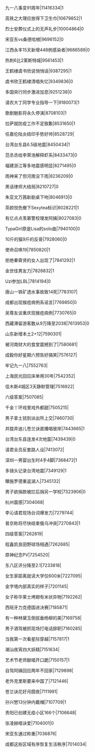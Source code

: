 九一八事变91周年|11416334|1

高铁之大理应放得下卫生巾|10679852|1

烈士安葬仪式上的无声礼步|10004864|0

宋亚东vs桑德哈根|9696152|0

江西永丰15天新增448例感染者|9686589|0

热刺6比2莱斯特城|9561453|1

王鹤棣虞书欣说悄悄话|9387295|1

虞书欣王鹤棣清唱失忆|9349836|0

多国央行同步激进加息|9251238|0

请农大丁同学专业指导一下|9180073|1

歌剧魅影将永久停演|8708103|1

拉萨就防疫工作不足致歉|8531650|1

任嘉伦陆炎结印手势好帅|8528729|

台湾台东县6.5级地震|8450434|1

范丞丞给李荣浩解释虾系|8433473|0

福建浙江等多地震感明显|8271495|0

雨神来了但河南没下雨|8236209|0

黑话律师大结局|8210727|0

朱亚文万茜新剧桌下吻|8046913|0

茶颜悦色撤下Sexytea标识|8028221|1

有亿点点羡慕警校理发阿姨|8027083|0

TypaGirl原是Lisa的solo曲|7940100|0

10斤的猫9斤的反骨|7928060|0

使命召唤19|7850820|1

拒绝秦霄贤的女人出现了|7841292|1

金世佳男友力|7828832|1

Uzi参加LBL|7814194|0

唐山一铁矿透水事故致14死|7783107|

成都出现猴痘病例系谣言|7769850|0

吴尊友谈重庆现猴痘病例|7730765|0

西藏滞留游客数从9万降至2038|7613953|0

山东新增本土2+12|7590301|

被河南财大的食堂震撼到了|7580681|

成毅你好星期六预告好搞笑|7576127|

牢记九一八|7552763|

上海民光回应床单用30年|7542352|

佳木斯4城区3天静默管理|7516922|

六级答案|7507085|

千金丫环戏里戏外都甜|7505215|

男子拿土铳到派出所上交|7460730|

井胧井迪儿苍兰诀直播唱彼岸|7443665|1

台湾台东县连发4次地震|7439439|0

请君全员反套路人设|7413072|

深圳一男婴出生时4手4脚|7368472|1

多镜头记录台湾地震|7349129|1

曝施罗德重返湖人|7345132|

男子欲捐款被拦后捐另一学校|7323906|0

杭州震感|7304068|

李沁请君现场台词爆发力|7279744|

普京称将尽快结束俄乌冲突|7270843|1

四级答案|7262819|

程鑫凯良田野球场相遇|7262685|

原神纪念PV|7254520|

东八区评分降至2.1|7233818|

女生家距离就读大学仅600米|7227095|

金字塔内部真实的样子|7201145|

女子称华莱士烤翅有米状异物|7192262|

西班牙力克德国进决赛|7185871|

有一种林黛玉倒拔垂杨柳的美|7169758|

男子酒驾被抓现场打电话辞职|7160285|

当我第一次看星际穿越|7157817|1

潮汕夜宵四大妖精|7151634|

艺术节老师献唱开口跪|7150157|1

自驾阿姨回应两年不回家|7129898|

老外克里斯要来中国了|7121446|

苍兰诀花好月圆夜|7111991|

孙兴慜13分钟内戴帽|7107709|1

贵阳已创建无疫小区166个|7106648|

张凌赫唱诀爱|7104001|0

宋亚东通过称重|7036876|

成都这些区域有序恢复生活秩序|7014034|

